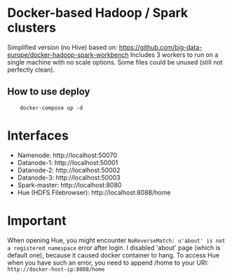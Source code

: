 # Docker-based Hadoop / Spark clusters

Simplified version (no Hive) based on: https://github.com/big-data-europe/docker-hadoop-spark-workbench
Includes 3 workers to run on a single machine with no scale options. Some files could be unused (still not perfectly clean). 

## How to use deploy

```
    docker-compose up -d
```

# Interfaces

* Namenode: http://localhost:50070
* Datanode-1: http://localhost:50001
* Datanode-2: http://localhost:50002
* Datanode-3: http://localhost:50003
* Spark-master: http://localhost:8080
* Hue (HDFS Filebrowser): http://localhost:8088/home

# Important

When opening Hue, you might encounter ```NoReverseMatch: u'about' is not a registered namespace``` error after login. I disabled 'about' page (which is default one), because it caused docker container to hang. To access Hue when you have such an error, you need to append /home to your URI: ```http://docker-host-ip:8088/home```
